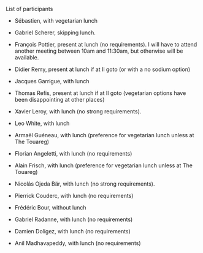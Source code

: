 List of participants

* Sébastien, with vegetarian lunch

* Gabriel Scherer, skipping lunch.

* François Pottier, present at lunch (no requirements).
  I will have to attend another meeting between 10am and 11:30am,
  but otherwise will be available.

* Didier Remy, present at lunch if at Il goto (or with a no sodium option)

* Jacques Garrigue, with lunch

* Thomas Refis, present at lunch if at Il goto (vegetarian options have been
  disappointing at other places)

* Xavier Leroy, with lunch (no strong requirements).

* Leo White, with lunch

* Armaël Guéneau, with lunch (preference for vegetarian lunch unless at
  The Touareg)

* Florian Angeletti, with lunch (no requirements)

* Alain Frisch, with lunch (preference for vegetarian lunch unless at
  The Touareg)

* Nicolás Ojeda Bär, with lunch (no strong requirements).

* Pierrick Couderc, with lunch (no requirements)

* Frédéric Bour, without lunch

* Gabriel Radanne, with lunch (no requirements)

* Damien Doligez, with lunch (no requirements)

* Anil Madhavapeddy, with lunch (no requirements)
